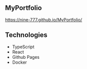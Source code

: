 ## MyPortfolio
https://nine-777.github.io/MyPortfolio/

## Technologies
- TypeScript
- React
- Github Pages
- Docker
